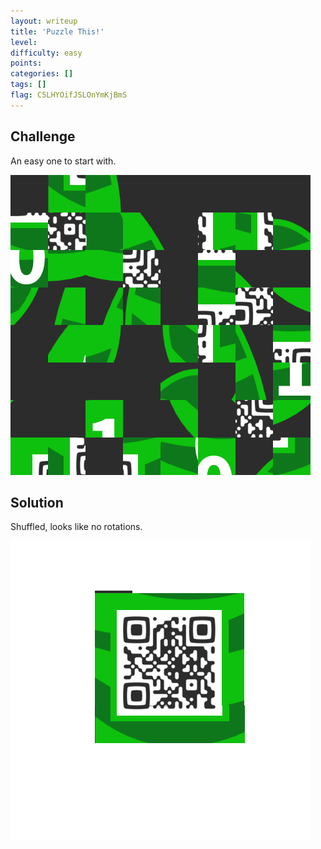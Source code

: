 ```yaml
---
layout: writeup
title: 'Puzzle This!'
level:
difficulty: easy
points:
categories: []
tags: []
flag: C5LHYOifJSLOnYmKjBmS
---
```


## Challenge

An easy one to start with.

![](./writeupfiles/egg01_shuffled.png)

## Solution

Shuffled, looks like no rotations.

![](./writeupfiles/egg01_unshuffled.png)

